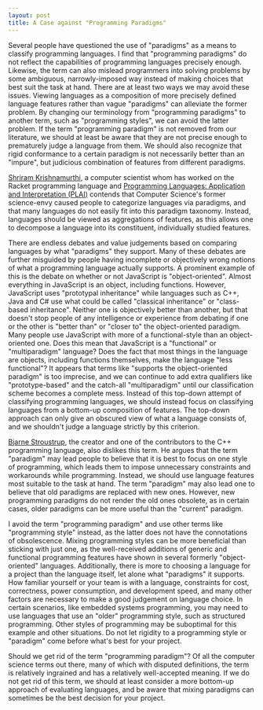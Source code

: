 ```yaml
---
layout: post
title: A Case against "Programming Paradigms"
---
```


Several people have questioned the use of "paradigms" as a means to classify programming languages. I find that "programming paradigms" do not reflect the capabilities of programming languages precisely enough. Likewise, the term can also mislead programmers into solving problems by some ambiguous, narrowly-imposed way instead of making choices that best suit the task at hand. There are at least two ways we may avoid these issues. Viewing languages as a composition of more precisely defined language features rather than vague "paradigms" can alleviate the former problem. By changing our terminology from "programming paradigms" to another term, such as "programming styles", we can avoid the latter problem. If the term "programming paradigm" is not removed from our literature, we should at least be aware that they are not precise enough to prematurely judge a language from them. We should also recognize that rigid conformance to a certain paradigm is not necessarily better than an "impure", but judicious combination of features from different paradigms.

[Shriram Krishnamurthi](http://cs.brown.edu/~sk/Publications/Papers/Published/sk-teach-pl-post-linnaean/paper.pdf), a computer scientist whom has worked on the Racket programming language and [Programming Languages: Application and Interpretation (PLAI)](http://cs.brown.edu/~sk/Publications/Books/ProgLangs/) contends that Computer Science's former science-envy caused people to categorize languages via paradigms, and that many languages do not easily fit into this paradigm taxonomy. Instead, languages should be viewed as aggregations of features, as this allows one to decompose a language into its constituent, individually studied features.

There are endless debates and value judgements based on comparing languages by what "paradigms" they support. Many of these debates are further misguided by people having incomplete or objectively wrong notions of what a programming language actually supports. A prominent example of this is the debate on whether or not JavaScript is "object-oriented". Almost everything in JavaScript is an object, including functions. However, JavaScript uses "prototypal inheritance" while languages such as C++, Java and C# use what could be called "classical inheritance" or "class-based inheritance". Neither one is objectively better than another, but that doesn't stop people of any intelligence or experience from debating if one or the other is "better than" or "closer to" the object-oriented paradigm. Many people use JavaScript with more of a functional-style than an object-oriented one. Does this mean that JavaScript is a "functional" or "multiparadigm" language? Does the fact that most things in the language are objects, including functions themselves, make the language "less functional"? It appears that terms like "supports the object-oriented paradigm" is too imprecise, and we can continue to add extra qualifiers like "prototype-based" and the catch-all "multiparadigm" until our classification scheme becomes a complete mess. Instead of this top-down attempt of classifying programming languages, we should instead focus on classifying languages from a bottom-up composition of features. The top-down approach can only give an obscured view of what a language consists of, and we shouldn't judge a language strictly by this criterion.

[Bjarne Stroustrup](https://youtu.be/86xWVb4XIyE?t=1h10m28s), the creator and one of the contributors to the C++ programming language, also dislikes this term. He argues that the term "paradigm" may lead people to believe that it is best to focus on one style of programming, which leads them to impose unnecessary constraints and workarounds while programming. Instead, we should use language features most suitable to the task at hand. The term "paradigm" may also lead one to believe that old paradigms are replaced with new ones. However, new programming paradigms do not render the old ones obsolete, as in certain cases, older paradigms can be more useful than the "current" paradigm.

I avoid the term "programming paradigm" and use other terms like "programming style" instead, as the latter does not have the connotations of obsolescence. Mixing programming styles can be more beneficial than sticking with just one, as the well-received additions of generic and functional programming features have shown in several formerly "object-oriented" languages. Additionally, there is more to choosing a language for a project than the language itself, let alone what "paradigms" it supports. How familiar yourself or your team is with a language, constraints for cost, correctness, power consumption, and development speed, and many other factors are necessary to make a good judgement on language choice. In certain scenarios, like embedded systems programming, you may need to use languages that use an "older" programming style, such as structured programming. Other styles of programming may be suboptimal for this example and other situations. Do not let rigidity to a programming style or "paradigm" come before what's best for your project.

Should we get rid of the term "programming paradigm"? Of all the computer science terms out there, many of which with disputed definitions, the term is relatively ingrained and has a relatively well-accepted meaning. If we do not get rid of this term, we should at least consider a more bottom-up approach of evaluating languages, and be aware that mixing paradigms can sometimes be the best decision for your project.
